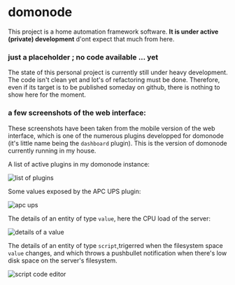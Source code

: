 # domonode

This project is a home automation framework software.
__It is under active (private) development__ d'ont expect that much from here.

### just a placeholder ; no code available ... yet

The state of this personal project is currently still under heavy development. The code isn't clean yet and lot's of refactoring must be done.
Therefore, even if its target is to be published someday on github, there is nothing to show here for the moment.

### a few screenshots of the web interface:

These screenshots have been taken from the mobile version of the web interface, which is one of the numerous plugins developped for domonode (it's little name being the `dashboard` plugin).
This is the version of domonode currently running in my house.

A list of active plugins in my domonode instance:

![list of plugins](screenshots/screenshot_plugins.png)

Some values exposed by the APC UPS plugin:

![apc ups](screenshots/screenshot_apc_ups.png)

The details of an entity of type `value`, here the CPU load of the server:

![details of a value](screenshots/screenshot_value_cpu_load.png)

The details of an entity of type `script`,trigerred when the filesystem space `value` changes, and which throws a pushbullet notification when there's low disk space on the server's filesystem.

![script code editor](screenshots/screenshot_script_code.png)

